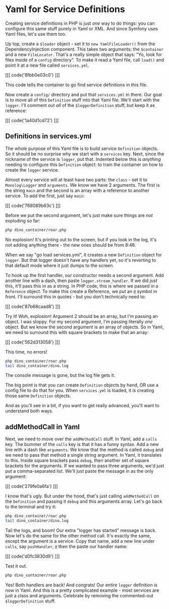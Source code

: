 # Yaml for Service Definitions

Creating service definitions in PHP is just *one* way to do things: you can
configure this same stuff purely in Yaml or XML. And since Symfony uses Yaml
files, let's use them too.

Up top, create a `$loader` object - set it to `new YamlFileLoader()` from
the DependencyInjection component. This takes two arguments: the `$container`
and a new `FileLocator`. That's a really simple object that says: "Yo, look
for files inside of a `config` directory". To make it read a Yaml file, call
`load()` and point it at a new file called `services.yml`.

[[[ code('8fbb0e03c0') ]]]

This code tells the container to go find service definitions in this file. 

Now create a `config/` directory and put that `services.yml` in there. Our
goal is to move all of this `Definition` stuff into that Yaml file. We'll
start with the `logger`. I'll comment out *all* of the `$loggerDefinition`
stuff, but keep it as reference:

[[[ code('1a40d1cd72') ]]]

## Definitions in services.yml

The *whole* purpose of this Yaml file is to build service `Definition` objects.
So it should be no surprise why we start with a `services` key. Next, since
the nickname of the service is `logger`, put that. Indented below this is
*anything* needing to configure this `Definition` object: to train the container
on how to create the `logger` service.

Almost every service will at least have two parts: the `class` - set it to
`Monolog\Logger` and `arguments`. We know we have 2 arguments. The first is
the string `main` and the second is an array with a reference to another
service. To add the first, just say `main`:

[[[ code('768089b63c') ]]]

Before we put the second argument, let's just make sure things are *not*
exploding so far:

```bash
php dino_container/roar.php
```

No explosion! It's printing out to the screen, but if you look in the log,
it's not adding anything there - the new ones should be from 8:46.

When we say "go load services.yml", it creates a new `Definition` object
for `logger`. But that logger doesn't have any handlers yet, so it's reverting
to that default mode where it just dumps to the screen.

To hook up the first handler, our constructor needs a second argument. Add
another line with a dash, then paste `logger.stream_handler`. If we did *just*
this, it'll pass this in as a string. In PHP code, this is where we passed in
a `Reference` object. To make this create a Reference, we put an `@` symbol
in front. I'll surround this in quotes - but you don't technically need to:

[[[ code('87b68caad8') ]]]

Try it! Woh, explosion! Argument 2 should be an array, but I'm passing an
object. I was sloppy. For my second argument, I'm passing literally *one*
object. But we know the second argument is an array of objects. So in Yaml,
we need to surround this with square brackets to make that an array:

[[[ code('562d313058') ]]]

This time, no errors!

```bash
php dino_container/roar.php
tail dino_container/dino.log
```

The console message is gone, but the log file gets it.

The big point is that you can create `Definition` objects by hand, OR use
a config file to do that for you. When `services.yml` is loaded, it *is*
creating those same `Definition` objects.

And as you'll see in a bit, if you want to get really advanced, you'll want
to understand both ways.

## addMethodCall in Yaml

Next, we need to move over the `addMethodCall` stuff. In Yaml, add a `calls`
key. The bummer of the `calls` key is that it has a funny syntax. Add a new
line with a dash like `arguments`. We know that the method is called `debug`
and we need to pass that method a single string argument. In Yaml, it translates
to this. Inside square brackets pass `debug`, then another set of square
brackets for the arguments. If we wanted to pass three arguments, we'd just
put a comma-separated list. We'll just paste the message in as the only argument:

[[[ code('279fe0a6fa') ]]]

I know that's ugly. But under the hood, that's just calling `addMethodCall`
on the `Definition` and passing it `debug` and this arguments array. Let's go
back to the terminal and try it:

```bash
php dino_container/roar.php
tail dino_container/dino.log
```

Tail the logs, and boom! Our extra "logger has started" message is back.
Now let's do the same for the other method call. It's exactly the same, except
the argument is a service. Copy that name, add a new line under `calls`,
say `pushHandler`, `@` then the paste our handler name:

[[[ code('d0fc3830d9') ]]]

Test it out.

```bash
php dino_container/roar.php
```

Yes! Both handlers are back! And congrats! Our entire `logger` definition
is now in Yaml. And this is a pretty complicated example - most services
are just a class and arguments. Celebrate by removing the commented-out
`$loggerDefinition` stuff. 
